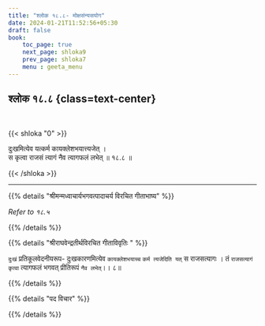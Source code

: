 ```yaml
---
title: "श्लोक १८.८- मोक्षसंन्यसयोग"
date: 2024-01-21T11:52:56+05:30
draft: false
book:
    toc_page: true
    next_page: shloka9
    prev_page: shloka7
    menu : geeta_menu
---
```



## श्लोक १८.८ {class=text-center}

<br/>

{{< shloka  "0"  >}}

दुःखमित्येव यत्कर्म कायक्लेशभयात्त्यजेत् ।  
स कृत्वा राजसं त्यागं नैव त्यागफलं लभेत् ॥ १८.८ ॥

{{< /shloka >}}

---

{{% details "श्रीमन्मध्वाचार्यभगवत्पादाचर्य विरचित  गीताभाष्य" %}}

*Refer to १८.५*

{{% /details %}}


{{% details "श्रीराघवेन्द्रतीर्थविरचित गीताविवृतिः " %}}

`दुःखं` प्रतिकूलवेदनीयरूप- दुःखकारणमित्येव `कायक्लेशभयाच्च` 
`कर्म त्यजेदिति यत्` स राजसत्यागः । तं `राजसत्यागं कृत्वा` त्यागफलं
भगवत् प्रीतिरूपं `नैव लभेत्`।। ८॥

{{% /details %}}



{{% details "पद विचार" %}}


{{% /details %}}
